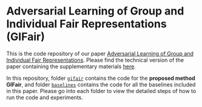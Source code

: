 # Adversarial Learning of Group and Individual Fair Representations (GIFair)
This is the code repository of our paper [Adversarial Learning of Group and Individual Fair Representations](https://link.springer.com/chapter/10.1007/978-981-97-2242-6_15). Please find the technical version of the paper containing the supplementary materials [here](AdversarialLearningOfGroupAndIndividualFairRepresentations_TechnicalReport.pdf).

In this repository, folder [`gifair`](gifair/) contains the code for the **proposed method GIFair**, and folder [`baselines`](baselines/) contains the code for all the baselines included in this paper. Please go into each folder to view the detailed steps of how to run the code and experiments.
